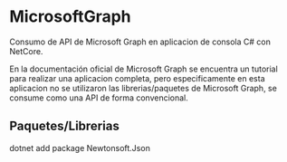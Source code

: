 # MicrosoftGraph
Consumo de API de Microsoft Graph en aplicacion de consola C# con NetCore.

En la documentación oficial de Microsoft Graph se encuentra un tutorial para realizar una aplicacion completa, pero especificamente en esta aplicacion no se utilizaron las librerias/paquetes de Microsoft Graph, se consume como una API de forma convencional.

## Paquetes/Librerias

dotnet add package Newtonsoft.Json
